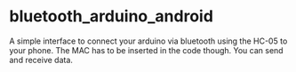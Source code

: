 # bluetooth_arduino_android
A simple interface to connect your arduino via bluetooth using the HC-05 to your phone. The MAC has to be inserted in the code though. You can send and receive data.
